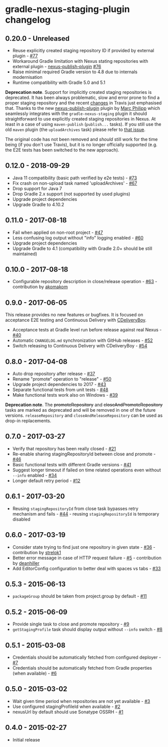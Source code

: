 # gradle-nexus-staging-plugin changelog

## 0.20.0 - Unreleased

 - Reuse explicitly created staging repository ID if provided by external plugin - [#77](https://github.com/Codearte/gradle-nexus-staging-plugin/issues/77)
 - Workaround Gradle limitation with Nexus stating repositories with external plugin - [nexus-publish-plugin](https://github.com/marcphilipp/nexus-publish-plugin/) [#76](https://github.com/Codearte/gradle-nexus-staging-plugin/issues/76) 
 - Raise minimal required Gradle version to 4.8 due to internals modernisation
 - Runtime compatibility with Gradle 5.0 and 5.1
 
**Deprecation note**. Support for implicitly created staging repositories is deprecated. It has been always problematic, slow and error prone
to find a proper staging repository and the recent [changes](https://github.com/travis-ci/travis-ci/issues/9555) in Travis just emphasised that.
Thanks to the new [nexus-publish-plugin](https://github.com/marcphilipp/nexus-publish-plugin/) plugin by
[Marc Philipp](https://github.com/marcphilipp) which seamlessly integrates with the `gradle-nexus-staging` plugin it should straightforward to use
explicitly created staging repositories in Nexus. At least in a case of using `maven-publish` (`publish...` tasks). If you still use the old `maven`
plugin (the `uploadArchives` task) please refer to [that issue](https://github.com/marcphilipp/nexus-publish-plugin/issues/8).

The original code has not been removed and *should* still work for the time being (if you don't use Travis), but it is no longer officially
supported (e.g. the E2E tests has been switched to the new approach).   

## 0.12.0 - 2018-09-29

 - Java 11 compatibility (basic path verified by e2e tests) - [#73](https://github.com/Codearte/gradle-nexus-staging-plugin/issues/73)
 - Fix crash on non-upload task named 'uploadArchives' - [#67](https://github.com/szpak/CDeliveryBoy/issues/#67)
 - Drop support for Java 7
 - Drop Gradle 2.x support (not supported by used plugins) 
 - Upgrade project dependencies
 - Upgrade Gradle to 4.10.2

## 0.11.0 - 2017-08-18

 - Fail when applied on non-root project - [#47](https://github.com/Codearte/gradle-nexus-staging-plugin/issues/47)
 - Less confusing log output without "info" logging enabled - [#60](https://github.com/Codearte/gradle-nexus-staging-plugin/issues/60) 
 - Upgrade project dependencies
 - Upgrade Gradle to 4.1 (compatibility with Gradle 2.0+ should be still maintained)
 
## 0.10.0 - 2017-08-18

 - Configurable repository description in close/release operation - [#63](https://github.com/Codearte/gradle-nexus-staging-plugin/pull/63) - contribution by [akomakom](https://github.com/akomakom)

## 0.9.0 - 2017-06-05

This release provides no new features or bugfixes. It is focused on acceptance E2E testing and Continuous Delivery
with [CDeliveryBoy](https://travis-ci.org/szpak/CDeliveryBoy). 

 - Acceptance tests at Gradle level run before release against real Nexus - [#40](https://github.com/Codearte/gradle-nexus-staging-plugin/issues/40)
 - Automatic `CHANGELOG.md` synchronization with GitHub releases - [#52](https://github.com/Codearte/gradle-nexus-staging-plugin/issues/52)
 - Switch releasing to Continuous Delivery with CDeliveryBoy - [#54](https://github.com/Codearte/gradle-nexus-staging-plugin/issues/54)

## 0.8.0 - 2017-04-08

 - Auto drop repository after release - [#37](https://github.com/Codearte/gradle-nexus-staging-plugin/issues/37)
 - Rename "promote" operation to "release" - [#50](https://github.com/Codearte/gradle-nexus-staging-plugin/issues/50)
 - Upgrade project dependencies to 2017 - [#43](https://github.com/Codearte/gradle-nexus-staging-plugin/issues/43)
 - Separate functional tests from unit tests - [#48](https://github.com/Codearte/gradle-nexus-staging-plugin/issues/48)
 - Make functional tests work also on Windows - [#39](https://github.com/Codearte/gradle-nexus-staging-plugin/issues/39)

**Deprecation note**. The ~~promoteRepository~~ and ~~closeAndPromoteRepository~~ tasks are marked as deprecated and will be removed
in one of the future versions. `releaseRepository` and `closeAndReleaseRepository` can be used as drop-in replacements. 

## 0.7.0 - 2017-03-27

 - Verify that repository has been really closed - [#21](https://github.com/Codearte/gradle-nexus-staging-plugin/issues/21)
 - Re-enable sharing stagingRepositoryId between close and promote - [#46](https://github.com/Codearte/gradle-nexus-staging-plugin/issues/46)
 - Basic functional tests with different Gradle versions - [#41](https://github.com/Codearte/gradle-nexus-staging-plugin/issues/41)
 - Suggest longer timeout if failed on time related operations even without `--info` enabled - [#34](https://github.com/Codearte/gradle-nexus-staging-plugin/issues/34) 
 - Longer default retry period  - [#12](https://github.com/Codearte/gradle-nexus-staging-plugin/issues/12)

## 0.6.1 - 2017-03-20

 - Reusing `stagingRepositoryId` from close task bypasses retry mechanism and fails - [#44](https://github.com/Codearte/gradle-nexus-staging-plugin/issues/44) - reusing `stagingRepositoryId` is temporary disabled

## 0.6.0 - 2017-03-19

 - Consider state trying to find just one repository in given state - [#36](https://github.com/Codearte/gradle-nexus-staging-plugin/issues/36) - contribution by [strelok1](https://github.com/strelok1)
 - Better error message in case of HTTP request failure - [#5](https://github.com/Codearte/gradle-nexus-staging-plugin/issues/5) - contribution by [deanhiller](https://github.com/deanhiller)
 - Add EditorConfig configuration to better deal with spaces vs tabs - [#33](https://github.com/Codearte/gradle-nexus-staging-plugin/issues/33)

## 0.5.3 - 2015-06-13

 - `packageGroup` should be taken from project.group by default - [#11](https://github.com/Codearte/gradle-nexus-staging-plugin/issues/11)

## 0.5.2 - 2015-06-09

 - Provide single task to close and promote repository - [#9](https://github.com/Codearte/gradle-nexus-staging-plugin/issues/9)
 - `getStagingProfile` task should display output without `--info` switch - [#8](https://github.com/Codearte/gradle-nexus-staging-plugin/issues/8)

## 0.5.1 - 2015-03-08

 - Credentials should be automatically fetched from configured deployer - [#7](https://github.com/Codearte/gradle-nexus-staging-plugin/issues/7)
 - Credentials should be automatically fetched from Gradle properties (when available) - [#6](https://github.com/Codearte/gradle-nexus-staging-plugin/issues/6)

## 0.5.0 - 2015-03-02

 - Wait given time period when repositories are not yet available - [#3](https://github.com/Codearte/gradle-nexus-staging-plugin/issues/3)
 - Use configured stagingProfileId when available - [#2](https://github.com/Codearte/gradle-nexus-staging-plugin/issues/2)
 - nexusUrl by default should use Sonatype OSSRH - [#1](https://github.com/Codearte/gradle-nexus-staging-plugin/issues/1)

## 0.4.0 - 2015-02-27

 - Initial release
